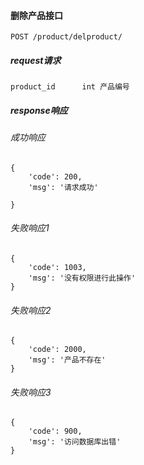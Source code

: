 #### 删除产品接口

    POST /product/delproduct/

##### request请求

    product_id      int 产品编号

##### response响应

###### 成功响应

    {
        'code': 200,
        'msg': '请求成功'

    }

###### 失败响应1

    {
        'code': 1003,
        'msg': '没有权限进行此操作'
    }

###### 失败响应2

    {
        'code': 2000,
        'msg': '产品不存在'
    }

###### 失败响应3

    {
        'code': 900,
        'msg': '访问数据库出错'
    }
